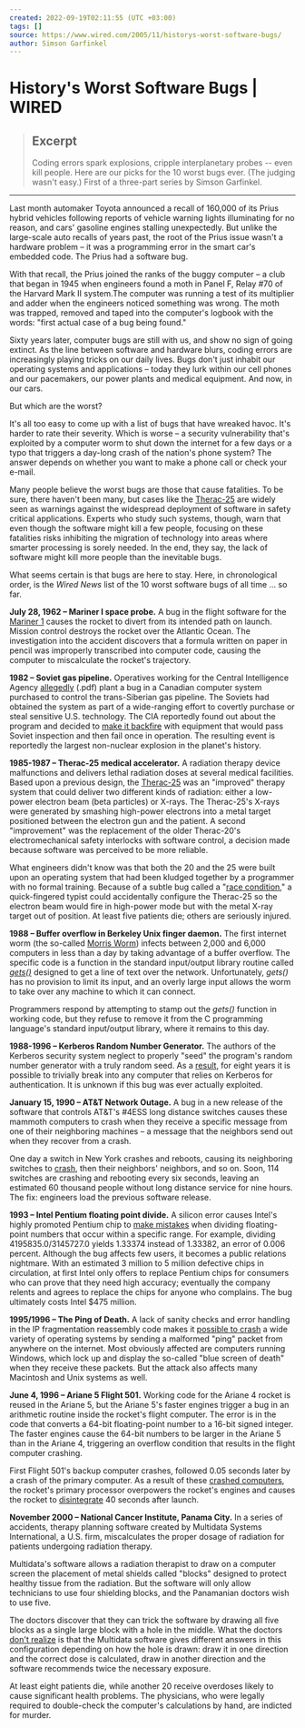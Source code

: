 ```yaml
---
created: 2022-09-19T02:11:55 (UTC +03:00)
tags: []
source: https://www.wired.com/2005/11/historys-worst-software-bugs/
author: Simson Garfinkel
---
```


# History's Worst Software Bugs | WIRED

> ## Excerpt
> Coding errors spark explosions, cripple interplanetary probes -- even kill people. Here are our picks for the 10 worst bugs ever. (The judging wasn't easy.) First of a three-part series by Simson Garfinkel.

---
Last month automaker Toyota announced a recall of 160,000 of its Prius hybrid vehicles following reports of vehicle warning lights illuminating for no reason, and cars' gasoline engines stalling unexpectedly. But unlike the large-scale auto recalls of years past, the root of the Prius issue wasn't a hardware problem – it was a programming error in the smart car's embedded code. The Prius had a software bug.

With that recall, the Prius joined the ranks of the buggy computer – a club that began in 1945 when engineers found a moth in Panel F, Relay #70 of the Harvard Mark II system.The computer was running a test of its multiplier and adder when the engineers noticed something was wrong. The moth was trapped, removed and taped into the computer's logbook with the words: "first actual case of a bug being found."

Sixty years later, computer bugs are still with us, and show no sign of going extinct. As the line between software and hardware blurs, coding errors are increasingly playing tricks on our daily lives. Bugs don't just inhabit our operating systems and applications – today they lurk within our cell phones and our pacemakers, our power plants and medical equipment. And now, in our cars.

But which are the worst?

It's all too easy to come up with a list of bugs that have wreaked havoc. It's harder to rate their severity. Which is worse – a security vulnerability that's exploited by a computer worm to shut down the internet for a few days or a typo that triggers a day-long crash of the nation's phone system? The answer depends on whether you want to make a phone call or check your e-mail.

Many people believe the worst bugs are those that cause fatalities. To be sure, there haven't been many, but cases like the [Therac-25](http://courses.cs.vt.edu/~cs3604/lib/Therac_25/Therac_1.html) are widely seen as warnings against the widespread deployment of software in safety critical applications. Experts who study such systems, though, warn that even though the software might kill a few people, focusing on these fatalities risks inhibiting the migration of technology into areas where smarter processing is sorely needed. In the end, they say, the lack of software might kill more people than the inevitable bugs.

What seems certain is that bugs are here to stay. Here, in chronological order, is the _Wired News_ list of the 10 worst software bugs of all time … so far.

**July 28, 1962 – Mariner I space probe.** A bug in the flight software for the [Mariner 1](http://en.wikipedia.org/wiki/Mariner_1) causes the rocket to divert from its intended path on launch. Mission control destroys the rocket over the Atlantic Ocean. The investigation into the accident discovers that a formula written on paper in pencil was improperly transcribed into computer code, causing the computer to miscalculate the rocket's trajectory.

**1982 – Soviet gas pipeline.** Operatives working for the Central Intelligence Agency [allegedly](http://www.loyola.edu/dept/politics/intel/farewell_dossier.pdf) (.pdf) plant a bug in a Canadian computer system purchased to control the trans-Siberian gas pipeline. The Soviets had obtained the system as part of a wide-ranging effort to covertly purchase or steal sensitive U.S. technology. The CIA reportedly found out about the program and decided to [make it backfire](http://www.msnbc.msn.com/id/4394002) with equipment that would pass Soviet inspection and then fail once in operation. The resulting event is reportedly the largest non-nuclear explosion in the planet's history.

**1985-1987 – Therac-25 medical accelerator.** A radiation therapy device malfunctions and delivers lethal radiation doses at several medical facilities. Based upon a previous design, the [Therac-25](http://en.wikipedia.org/wiki/Therac-25) was an "improved" therapy system that could deliver two different kinds of radiation: either a low-power electron beam (beta particles) or X-rays. The Therac-25's X-rays were generated by smashing high-power electrons into a metal target positioned between the electron gun and the patient. A second "improvement" was the replacement of the older Therac-20's electromechanical safety interlocks with software control, a decision made because software was perceived to be more reliable.

What engineers didn't know was that both the 20 and the 25 were built upon an operating system that had been kludged together by a programmer with no formal training. Because of a subtle bug called a "[race condition](http://en.wikipedia.org/wiki/Race_condition)," a quick-fingered typist could accidentally configure the Therac-25 so the electron beam would fire in high-power mode but with the metal X-ray target out of position. At least five patients die; others are seriously injured.

**1988 – Buffer overflow in Berkeley Unix finger daemon.** The first internet worm (the so-called [Morris Worm](http://www.eweek.com/article2/0,1895,1245602,00.asp)) infects between 2,000 and 6,000 computers in less than a day by taking advantage of a buffer overflow. The specific code is a function in the standard input/output library routine called [_gets()_](http://developer.apple.com/documentation/Darwin/Reference/ManPages/man3/gets.3.html) designed to get a line of text over the network. Unfortunately, _gets()_ has no provision to limit its input, and an overly large input allows the worm to take over any machine to which it can connect.

Programmers respond by attempting to stamp out the _gets()_ function in working code, but they refuse to remove it from the C programming language's standard input/output library, where it remains to this day.

**1988-1996 – Kerberos Random Number Generator.** The authors of the Kerberos security system neglect to properly "seed" the program's random number generator with a truly random seed. As a [result](http://citeseer.ist.psu.edu/dole97misplaced.html), for eight years it is possible to trivially break into any computer that relies on Kerberos for authentication. It is unknown if this bug was ever actually exploited.

**January 15, 1990 – AT&T Network Outage.** A bug in a new release of the software that controls AT&T's #4ESS long distance switches causes these mammoth computers to crash when they receive a specific message from one of their neighboring machines – a message that the neighbors send out when they recover from a crash.

One day a switch in New York crashes and reboots, causing its neighboring switches to [crash](http://www.cs.berkeley.edu/~nikitab/courses/cs294-8/hw1.html), then their neighbors' neighbors, and so on. Soon, 114 switches are crashing and rebooting every six seconds, leaving an estimated 60 thousand people without long distance service for nine hours. The fix: engineers load the previous software release.

**1993 – Intel Pentium floating point divide.** A silicon error causes Intel's highly promoted Pentium chip to [make mistakes](http://www.willamette.edu/~mjaneba/pentprob.html) when dividing floating-point numbers that occur within a specific range. For example, dividing 4195835.0/3145727.0 yields 1.33374 instead of 1.33382, an error of 0.006 percent. Although the bug affects few users, it becomes a public relations nightmare. With an estimated 3 million to 5 million defective chips in circulation, at first Intel only offers to replace Pentium chips for consumers who can prove that they need high accuracy; eventually the company relents and agrees to replace the chips for anyone who complains. The bug ultimately costs Intel $475 million.

**1995/1996 – The Ping of Death.** A lack of sanity checks and error handling in the IP fragmentation reassembly code makes it [possible to crash](http://www.cert.org/advisories/CA-1996-26.html) a wide variety of operating systems by sending a malformed "ping" packet from anywhere on the internet. Most obviously affected are computers running Windows, which lock up and display the so-called "blue screen of death" when they receive these packets. But the attack also affects many Macintosh and Unix systems as well.

**June 4, 1996 – Ariane 5 Flight 501.** Working code for the Ariane 4 rocket is reused in the Ariane 5, but the Ariane 5's faster engines trigger a bug in an arithmetic routine inside the rocket's flight computer. The error is in the code that converts a 64-bit floating-point number to a 16-bit signed integer. The faster engines cause the 64-bit numbers to be larger in the Ariane 5 than in the Ariane 4, triggering an overflow condition that results in the flight computer crashing.

First Flight 501's backup computer crashes, followed 0.05 seconds later by a crash of the primary computer. As a result of these [crashed computers](http://en.wikipedia.org/wiki/Ariane_5_Flight_501), the rocket's primary processor overpowers the rocket's engines and causes the rocket to [disintegrate](http://www.dcs.ed.ac.uk/home/pxs/Book/ariane5rep.html) 40 seconds after launch.

**November 2000 – National Cancer Institute, Panama City.** In a series of accidents, therapy planning software created by Multidata Systems International, a U.S. firm, miscalculates the proper dosage of radiation for patients undergoing radiation therapy.

Multidata's software allows a radiation therapist to draw on a computer screen the placement of metal shields called "blocks" designed to protect healthy tissue from the radiation. But the software will only allow technicians to use four shielding blocks, and the Panamanian doctors wish to use five.

The doctors discover that they can trick the software by drawing all five blocks as a single large block with a hole in the middle. What the doctors [don't realize](http://www.baselinemag.com/article2/0,1397,1544403,00.asp) is that the Multidata software gives different answers in this configuration depending on how the hole is drawn: draw it in one direction and the correct dose is calculated, draw in another direction and the software recommends twice the necessary exposure.

At least eight patients die, while another 20 receive overdoses likely to cause significant health problems. The physicians, who were legally required to double-check the computer's calculations by hand, are indicted for murder.
